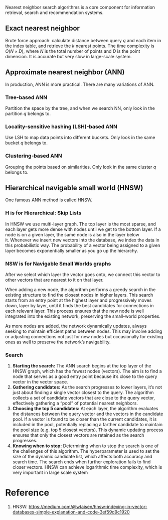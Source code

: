 Nearest neighbor search algorithms is a core component for information retrieval, search and recommendation systems.
## Exact nearest neighbor
Brute force approach: calculate distance between query $q$ and each item in the index table, and retrieve the $k$ nearest points. The time complexity is $O(N \times D)$, where $N$ is the total number of points and $D$ is the point dimension. It is accurate but very slow in large-scale system.
## Approximate nearest neighbor (ANN)
In production, ANN is more practical. There are many variations of ANN.

### Tree-based ANN
Partition the space by the tree, and when we search NN, only look in the partition $q$ belongs to.
### Locality-sensitive hashing (LSH)-based ANN
Use LSH to map data points into different buckets. Only look in the same bucket $q$ belongs to.
### Clustering-based ANN
Grouping the points based on similarities. Only look in the same cluster $q$ belongs to.
## Hierarchical navigable small world (HNSW)
One famous ANN method is called HNSW.
### H is for Hierarchical: Skip Lists
In HNSW we use multi-layer graph. The top layer is the most sparse, and each layer gets more dense with nodes until we get to the bottom layer. If a node is on a given layer, the same node is also in the layer below it. Whenever we insert new vectors into the database, we index the data in this probabilistic way. The probability of a vector being assigned to a given layer becomes exponentially smaller as you go up the hierarchy.
### NSW is for Navigable Small Worlds graphs
After we select which layer the vector goes onto, we connect this vector to other vectors that are nearest to it on that layer.

When adding a new node, the algorithm performs a greedy search in the existing structure to find the closest nodes in higher layers. This search starts from an entry point at the highest layer and progressively moves down, layer by layer, until it finds the best candidates for connections in each relevant layer. This process ensures that the new node is well integrated into the existing network, preserving the small-world properties.

As more nodes are added, the network dynamically updates, always seeking to maintain efficient paths between nodes. This may involve adding or adjusting connections not just for new nodes but occasionally for existing ones as well to preserve the network’s navigability.

### Search
1. **Starting the search:** The ANN search begins at the top layer of the HNSW graph, which has the fewest nodes (vectors). The aim is to find a node that serves as a good entry point because it’s close to the query vector in the vector space.
2. **Gathering candidates:** As the search progresses to lower layers, it’s not just about finding a single vector closest to the query. The algorithm collects a set of candidate vectors that are close to the query vector, effectively gathering a “pool” of potential nearest neighbors.
3. **Choosing the top 5 candidates:** At each layer, the algorithm evaluates the distances between the query vector and the vectors in the candidate pool. If a vector is found to be closer than the current candidates, it is included in the pool, potentially replacing a farther candidate to maintain the pool size (e.g. top 5 closest vectors). This dynamic updating process ensures that only the closest vectors are retained as the search progresses.
4. **Knowing when to stop:** Determining when to stop the search is one of the challenges of this algorithm. The hyperparameter is used to set the size of the dynamic candidate list, which affects both accuracy and search time. The search ends when further exploration fails to find closer vectors.
HNSW can achieve logarithmic time complexity, which is very important in large scale system

# Reference
1. HNSW: https://medium.com/@wtaisen/hnsw-indexing-in-vector-databases-simple-explanation-and-code-3ef59d9c1920